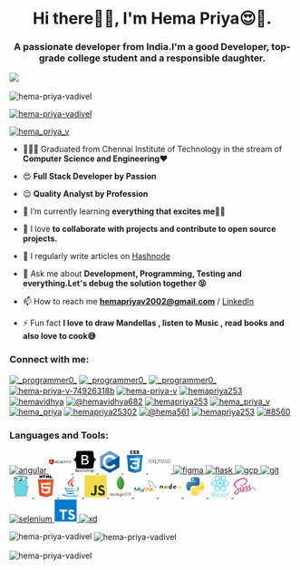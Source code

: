 <h1 align="center">Hi there👋🏻, I'm Hema Priya😍💙.</h1>
<h3 align="center">A passionate developer from India.I'm a good Developer, top-grade college student and a responsible daughter.</h3>

<img src="quote.jpg"/>

<p align="left"> <img src="https://komarev.com/ghpvc/?username=hema-priya-vadivel&label=Profile%20views&color=0e75b6&style=flat" alt="hema-priya-vadivel" /> </p>

<p align="left"> <a href="https://github.com/ryo-ma/github-profile-trophy"><img src="https://github-profile-trophy.vercel.app/?username=hema-priya-vadivel" alt="hema-priya-vadivel" /></a> </p>

<p align="left"> <a href="https://twitter.com/hema_priya_v" target="blank"><img src="https://img.shields.io/twitter/follow/hema_priya_v?logo=twitter&style=for-the-badge" alt="hema_priya_v" /></a> </p>

- 👩🏻‍🎓 Graduated from Chennai Institute of Technology in the stream of **Computer Science and Engineering❤️**

- 😍 **Full Stack Developer by Passion**

- 😌 **Quality Analyst by Profession**

- 🌱 I’m currently learning **everything that excites me🤣🎉**

- 🤝 I love **to collaborate with projects and contribute to open source projects.**

- 📝 I regularly write articles on [Hashnode](https://hashnode.com/@HemaPriya)

- 💬 Ask me about **Development, Programming, Testing and everything.Let's debug the solution together 😝**

- 📫 How to reach me **hemapriyav2002@gmail.com** / [LinkedIn](https://linkedin.com/in/hema-priya-v-74926318b)

- ⚡ Fun fact **I love to draw Mandellas , listen to Music , read books and also love to cook😅**

<h3 align="left">Connect with me:</h3>
<p align="left">
<a href="https://codepen.io/_programmer0_" target="blank"><img align="center" src="https://raw.githubusercontent.com/rahuldkjain/github-profile-readme-generator/master/src/images/icons/Social/codepen.svg" alt="_programmer0_" height="30" width="40" /></a>
<a href="https://dev.to/_programmer0_" target="blank"><img align="center" src="https://cdn.jsdelivr.net/npm/simple-icons@3.0.1/icons/dev-dot-to.svg" alt="_programmer0_" height="30" width="40" /></a>
<a href="https://twitter.com/_programmer0_" target="blank"><img align="center" src="https://raw.githubusercontent.com/rahuldkjain/github-profile-readme-generator/master/src/images/icons/Social/twitter.svg" alt="_programmer0_" height="30" width="40" /></a>
<a href="https://linkedin.com/in/hema-priya-v-74926318b" target="blank"><img align="center" src="https://raw.githubusercontent.com/rahuldkjain/github-profile-readme-generator/master/src/images/icons/Social/linked-in-alt.svg" alt="hema-priya-v-74926318b" height="30" width="40" /></a>
<a href="https://stackoverflow.com/users/hema-priya-v" target="blank"><img align="center" src="https://raw.githubusercontent.com/rahuldkjain/github-profile-readme-generator/master/src/images/icons/Social/stack-overflow.svg" alt="hema-priya-v" height="30" width="40" /></a>
<a href="https://dribbble.com/hemapriya253" target="blank"><img align="center" src="https://raw.githubusercontent.com/rahuldkjain/github-profile-readme-generator/master/src/images/icons/Social/dribbble.svg" alt="hemapriya253" height="30" width="40" /></a>
<a href="https://www.behance.net/hemavidhya" target="blank"><img align="center" src="https://raw.githubusercontent.com/rahuldkjain/github-profile-readme-generator/master/src/images/icons/Social/behance.svg" alt="hemavidhya" height="30" width="40" /></a>
<a href="https://medium.com/@hemavidhya682" target="blank"><img align="center" src="https://raw.githubusercontent.com/rahuldkjain/github-profile-readme-generator/master/src/images/icons/Social/medium.svg" alt="@hemavidhya682" height="30" width="40" /></a>
<a href="https://www.codechef.com/users/hemapriya253" target="blank"><img align="center" src="https://cdn.jsdelivr.net/npm/simple-icons@3.1.0/icons/codechef.svg" alt="hemapriya253" height="30" width="40" /></a>
<a href="https://www.hackerrank.com/hema_priya_v" target="blank"><img align="center" src="https://raw.githubusercontent.com/rahuldkjain/github-profile-readme-generator/master/src/images/icons/Social/hackerrank.svg" alt="hema_priya_v" height="30" width="40" /></a>
<a href="https://codeforces.com/profile/hema_priya" target="blank"><img align="center" src="https://cdn.jsdelivr.net/npm/simple-icons@3.0.1/icons/codeforces.svg" alt="hema_priya" height="30" width="40" /></a>
<a href="https://www.leetcode.com/hemapriya25302" target="blank"><img align="center" src="https://raw.githubusercontent.com/rahuldkjain/github-profile-readme-generator/master/src/images/icons/Social/leet-code.svg" alt="hemapriya25302" height="30" width="40" /></a>
<a href="https://www.hackerearth.com/@hema561" target="blank"><img align="center" src="https://raw.githubusercontent.com/rahuldkjain/github-profile-readme-generator/master/src/images/icons/Social/hackerearth.svg" alt="@hema561" height="30" width="40" /></a>
<a href="https://www.topcoder.com/members/hemapriya253" target="blank"><img align="center" src="https://cdn.jsdelivr.net/npm/simple-icons@3.0.1/icons/topcoder.svg" alt="hemapriya253" height="30" width="40" /></a>
<a href="https://discord.gg/#8560" target="blank"><img align="center" src="https://raw.githubusercontent.com/rahuldkjain/github-profile-readme-generator/master/src/images/icons/Social/discord.svg" alt="#8560" height="30" width="40" /></a>
</p>

<h3 align="left">Languages and Tools:</h3>
<p align="left"> <a href="https://angular.io" target="_blank" rel="noreferrer"> <img src="https://angular.io/assets/images/logos/angular/angular.svg" alt="angular" width="40" height="40"/> </a> <a href="https://angular.io" target="_blank" rel="noreferrer"> <img src="https://raw.githubusercontent.com/devicons/devicon/master/icons/angularjs/angularjs-original-wordmark.svg" alt="angularjs" width="40" height="40"/> </a> <a href="https://getbootstrap.com" target="_blank" rel="noreferrer"> <img src="https://raw.githubusercontent.com/devicons/devicon/master/icons/bootstrap/bootstrap-plain-wordmark.svg" alt="bootstrap" width="40" height="40"/> </a> <a href="https://www.cprogramming.com/" target="_blank" rel="noreferrer"> <img src="https://raw.githubusercontent.com/devicons/devicon/master/icons/c/c-original.svg" alt="c" width="40" height="40"/> </a> <a href="https://www.w3schools.com/css/" target="_blank" rel="noreferrer"> <img src="https://raw.githubusercontent.com/devicons/devicon/master/icons/css3/css3-original-wordmark.svg" alt="css3" width="40" height="40"/> </a> <a href="https://expressjs.com" target="_blank" rel="noreferrer"> <img src="https://raw.githubusercontent.com/devicons/devicon/master/icons/express/express-original-wordmark.svg" alt="express" width="40" height="40"/> </a> <a href="https://www.figma.com/" target="_blank" rel="noreferrer"> <img src="https://www.vectorlogo.zone/logos/figma/figma-icon.svg" alt="figma" width="40" height="40"/> </a> <a href="https://flask.palletsprojects.com/" target="_blank" rel="noreferrer"> <img src="https://www.vectorlogo.zone/logos/pocoo_flask/pocoo_flask-icon.svg" alt="flask" width="40" height="40"/> </a> <a href="https://cloud.google.com" target="_blank" rel="noreferrer"> <img src="https://www.vectorlogo.zone/logos/google_cloud/google_cloud-icon.svg" alt="gcp" width="40" height="40"/> </a> <a href="https://git-scm.com/" target="_blank" rel="noreferrer"> <img src="https://www.vectorlogo.zone/logos/git-scm/git-scm-icon.svg" alt="git" width="40" height="40"/> </a> <a href="https://golang.org" target="_blank" rel="noreferrer"> <img src="https://raw.githubusercontent.com/devicons/devicon/master/icons/go/go-original.svg" alt="go" width="40" height="40"/> </a> <a href="https://www.w3.org/html/" target="_blank" rel="noreferrer"> <img src="https://raw.githubusercontent.com/devicons/devicon/master/icons/html5/html5-original-wordmark.svg" alt="html5" width="40" height="40"/> </a> <a href="https://www.java.com" target="_blank" rel="noreferrer"> <img src="https://raw.githubusercontent.com/devicons/devicon/master/icons/java/java-original.svg" alt="java" width="40" height="40"/> </a> <a href="https://developer.mozilla.org/en-US/docs/Web/JavaScript" target="_blank" rel="noreferrer"> <img src="https://raw.githubusercontent.com/devicons/devicon/master/icons/javascript/javascript-original.svg" alt="javascript" width="40" height="40"/> </a> <a href="https://www.mongodb.com/" target="_blank" rel="noreferrer"> <img src="https://raw.githubusercontent.com/devicons/devicon/master/icons/mongodb/mongodb-original-wordmark.svg" alt="mongodb" width="40" height="40"/> </a> <a href="https://www.mysql.com/" target="_blank" rel="noreferrer"> <img src="https://raw.githubusercontent.com/devicons/devicon/master/icons/mysql/mysql-original-wordmark.svg" alt="mysql" width="40" height="40"/> </a> <a href="https://nodejs.org" target="_blank" rel="noreferrer"> <img src="https://raw.githubusercontent.com/devicons/devicon/master/icons/nodejs/nodejs-original-wordmark.svg" alt="nodejs" width="40" height="40"/> </a> <a href="https://www.python.org" target="_blank" rel="noreferrer"> <img src="https://raw.githubusercontent.com/devicons/devicon/master/icons/python/python-original.svg" alt="python" width="40" height="40"/> </a> <a href="https://reactjs.org/" target="_blank" rel="noreferrer"> <img src="https://raw.githubusercontent.com/devicons/devicon/master/icons/react/react-original-wordmark.svg" alt="react" width="40" height="40"/> </a> <a href="https://sass-lang.com" target="_blank" rel="noreferrer"> <img src="https://raw.githubusercontent.com/devicons/devicon/master/icons/sass/sass-original.svg" alt="sass" width="40" height="40"/> </a> <a href="https://www.selenium.dev" target="_blank" rel="noreferrer"> <img src="https://raw.githubusercontent.com/detain/svg-logos/780f25886640cef088af994181646db2f6b1a3f8/svg/selenium-logo.svg" alt="selenium" width="40" height="40"/> </a> <a href="https://www.typescriptlang.org/" target="_blank" rel="noreferrer"> <img src="https://raw.githubusercontent.com/devicons/devicon/master/icons/typescript/typescript-original.svg" alt="typescript" width="40" height="40"/> </a> <a href="https://www.adobe.com/products/xd.html" target="_blank" rel="noreferrer"> <img src="https://cdn.worldvectorlogo.com/logos/adobe-xd.svg" alt="xd" width="40" height="40"/> </a> </p>


<p><img align="left" src="https://github-readme-stats.vercel.app/api/top-langs?username=hema-priya-vadivel&show_icons=true&locale=en&layout=compact" alt="hema-priya-vadivel" /></p>


<p>&nbsp;<img align="center" src="https://github-readme-stats.vercel.app/api?username=hema-priya-vadivel&show_icons=true&locale=en" alt="hema-priya-vadivel" /></p>

<p><img align="center" src="https://github-readme-streak-stats.herokuapp.com/?user=hema-priya-vadivel&" alt="hema-priya-vadivel" /></p>
